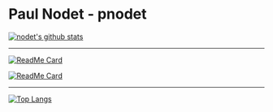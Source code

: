 # Paul Nodet - pnodet

[![nodet's github stats](https://github-readme-stats.vercel.app/api?username=pnodet&hide=stars&include_all_commits&count_private=true&show_icons=true)](https://github.com/anuraghazra/github-readme-stats)

---

[![ReadMe Card](https://github-readme-stats.vercel.app/api/pin/?username=pnodet&repo=macsetup)](https://github.com/pnodet/macsetup)

[![ReadMe Card](https://github-readme-stats.vercel.app/api/pin/?username=pnodet&repo=zsh-config)](https://github.com/pnodet/zsh-config)

---

[![Top Langs](https://github-readme-stats.vercel.app/api/top-langs/?username=pnodet&layout=compact?hide=shell)](https://github.com/anuraghazra/github-readme-stats)